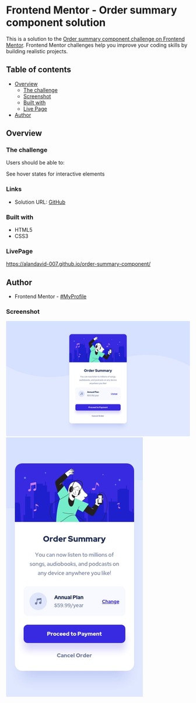 # Frontend Mentor - Order summary component solution

This is a solution to the [Order summary component challenge on Frontend Mentor](https://www.frontendmentor.io/challenges/order-summary-component-QlPmajDUj/hub/order-summary-component-n44VqMDUT). Frontend Mentor challenges help you improve your coding skills by building realistic projects.

## Table of contents

- [Overview](#overview)
  - [The challenge](#the-challenge)
  - [Screenshot](#screenshot)
  - [Built with](#built-with)
  - [Live Page](#LivePage)
- [Author](#author)

## Overview

### The challenge

Users should be able to:

See hover states for interactive elements

### Links

- Solution URL: [GitHub](https://github.com/AlanDavid-007/order-summary-component)

### Built with

- HTML5
- CSS3

### LivePage
https://alandavid-007.github.io/order-summary-component/
## Author

- Frontend Mentor - [#MyProfile](https://www.frontendmentor.io/profile/AlanDavid-007)

### Screenshot

![desktop](./design/desktop-design.jpg)
![mobile](./design/mobile-design.jpg)